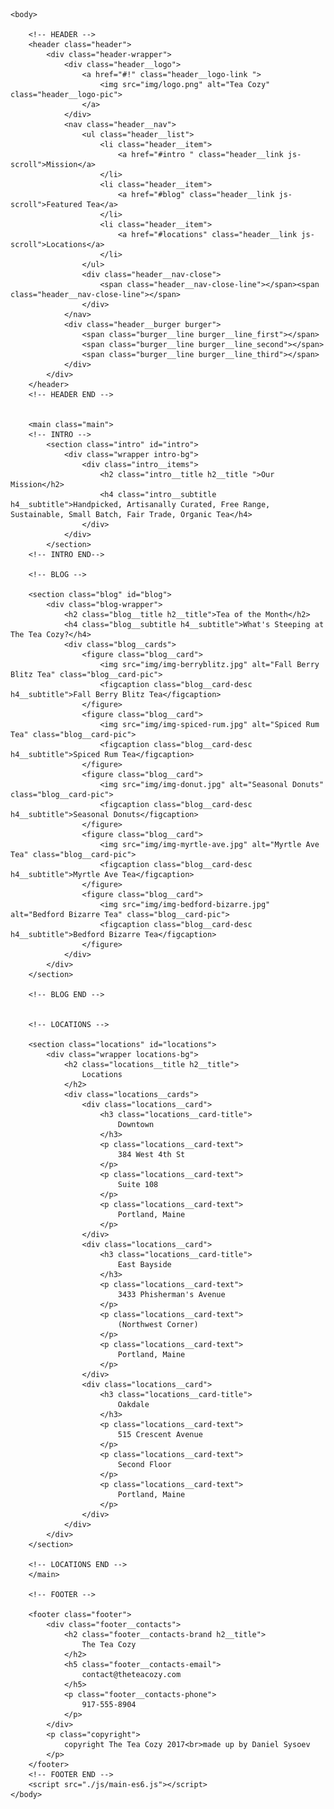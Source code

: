 <!DOCTYPE html> 
 <html lang="eng"> 
	<head> 
		<meta charset="UTF-8">
		<meta name="viewport" content="width=device-width, initial-scale=1.0">
		<meta http-equiv="X-UA-Compatible" content="ie=edge">
		<title>The Tea Cozy</title>
		<meta name="description" content="" />  
		<link rel="stylesheet" type="text/css" href="css/reset.css">
		<link rel="stylesheet" type="text/css" href="css/style.css">
	</head>

	<body>

		<!-- HEADER -->
		<header class="header">
			<div class="header-wrapper">
				<div class="header__logo">
					<a href="#!" class="header__logo-link ">
						<img src="img/logo.png" alt="Tea Cozy" class="header__logo-pic">
					</a>
				</div>
				<nav class="header__nav">
					<ul class="header__list">
						<li class="header__item">
							<a href="#intro " class="header__link js-scroll">Mission</a>
						</li>
						<li class="header__item">
							<a href="#blog" class="header__link js-scroll">Featured Tea</a>
						</li>
						<li class="header__item">
							<a href="#locations" class="header__link js-scroll">Locations</a>
						</li>
					</ul>
					<div class="header__nav-close">
						<span class="header__nav-close-line"></span><span class="header__nav-close-line"></span>
					</div>
				</nav>
				<div class="header__burger burger">
					<span class="burger__line burger__line_first"></span>
					<span class="burger__line burger__line_second"></span>
					<span class="burger__line burger__line_third"></span>
				</div> 
			</div>
		</header>
		<!-- HEADER END -->

		
		<main class="main">
		<!-- INTRO -->
			<section class="intro" id="intro">
				<div class="wrapper intro-bg">
					<div class="intro__items">
						<h2 class="intro__title h2__title ">Our Mission</h2>
						<h4 class="intro__subtitle h4__subtitle">Handpicked, Artisanally Curated, Free Range, Sustainable, Small Batch, Fair Trade, Organic Tea</h4>
					</div>
				</div>
			</section>
		<!-- INTRO END-->

		<!-- BLOG -->

		<section class="blog" id="blog">
			<div class="blog-wrapper">
				<h2 class="blog__title h2__title">Tea of the Month</h2>
				<h4 class="blog__subtitle h4__subtitle">What's Steeping at The Tea Cozy?</h4>
				<div class="blog__cards">
					<figure class="blog__card">
						<img src="img/img-berryblitz.jpg" alt="Fall Berry Blitz Tea" class="blog__card-pic">
						<figcaption class="blog__card-desc h4__subtitle">Fall Berry Blitz Tea</figcaption>
					</figure>
					<figure class="blog__card">
						<img src="img/img-spiced-rum.jpg" alt="Spiced Rum Tea" class="blog__card-pic">
						<figcaption class="blog__card-desc h4__subtitle">Spiced Rum Tea</figcaption>
					</figure>
					<figure class="blog__card">
						<img src="img/img-donut.jpg" alt="Seasonal Donuts" class="blog__card-pic">
						<figcaption class="blog__card-desc h4__subtitle">Seasonal Donuts</figcaption>
					</figure>
					<figure class="blog__card">
						<img src="img/img-myrtle-ave.jpg" alt="Myrtle Ave Tea" class="blog__card-pic">
						<figcaption class="blog__card-desc h4__subtitle">Myrtle Ave Tea</figcaption>
					</figure>
					<figure class="blog__card">
						<img src="img/img-bedford-bizarre.jpg" alt="Bedford Bizarre Tea" class="blog__card-pic">
						<figcaption class="blog__card-desc h4__subtitle">Bedford Bizarre Tea</figcaption>
					</figure>
				</div>
			</div>
		</section>

		<!-- BLOG END -->
		

		<!-- LOCATIONS -->
		
		<section class="locations" id="locations">
			<div class="wrapper locations-bg">
				<h2 class="locations__title h2__title">
					Locations
				</h2>
				<div class="locations__cards">
					<div class="locations__card">
						<h3 class="locations__card-title">
							Downtown
						</h3>
						<p class="locations__card-text">
							384 West 4th St
						</p>
						<p class="locations__card-text">
							Suite 108
						</p>
						<p class="locations__card-text">
							Portland, Maine
						</p>
					</div>
					<div class="locations__card">
						<h3 class="locations__card-title">
							East Bayside
						</h3>
						<p class="locations__card-text">
							3433 Phisherman's Avenue
						</p>
						<p class="locations__card-text">
							(Northwest Corner)
						</p>
						<p class="locations__card-text">
							Portland, Maine
						</p>
					</div>
					<div class="locations__card">
						<h3 class="locations__card-title">
							Oakdale
						</h3>
						<p class="locations__card-text">
							515 Crescent Avenue
						</p>
						<p class="locations__card-text">
							Second Floor
						</p>
						<p class="locations__card-text">
							Portland, Maine
						</p>
					</div>
				</div>
			</div>
		</section>

		<!-- LOCATIONS END -->
		</main>
		
		<!-- FOOTER -->

		<footer class="footer">
			<div class="footer__contacts">
				<h2 class="footer__contacts-brand h2__title">
					The Tea Cozy
				</h2>
				<h5 class="footer__contacts-email">
					contact@theteacozy.com
				</h5>
				<p class="footer__contacts-phone">
					917-555-8904
				</p>
			</div>
			<p class="copyright">
				copyright The Tea Cozy 2017<br>made up by Daniel Sysoev
			</p>
		</footer>
		<!-- FOOTER END -->
		<script src="./js/main-es6.js"></script>
	</body>
</html>